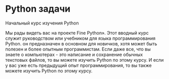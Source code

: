 # Python задачи
Начальный курс изучения Python

Мы рады видеть вас на проекте Fine Python». Этот вводный курс служит руководством или учебником для языка программирования Python. он предназначен в основном для новичков, хотя может быть полезен и более опытным программистам. Если даже все, что вы знаете о компьютерах - это написание и сохранение обычных текстовых файлов, то вы можете изучить Python по этому курсу. И если у вас уже есть предыдущий опыт программирования, то вы также можете изучить Python по этому курсу.
